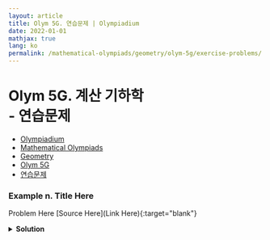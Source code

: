```yaml
---
layout: article
title: Olym 5G. 연습문제 | Olympiadium
date: 2022-01-01
mathjax: true
lang: ko
permalink: /mathematical-olympiads/geometry/olym-5g/exercise-problems/
---
```

# Olym 5G. 계산 기하학 <br> <ssup> - 연습문제</ssup>

<ul class="breadcrumb">
	<li><a href="{{ site.baseurl }}/">Olympiadium</a></li> 
	<li><a href="{{ site.baseurl }}/mathematical-olympiads/">Mathematical Olympiads</a></li> 
	<li><a href="{{ site.baseurl }}/mathematical-olympiads/geometry/">Geometry</a></li> 
	<li><a href="{{ site.baseurl }}/mathematical-olympiads/geometry/olym-5g/">Olym 5G</a></li> 
	<li><a href="{{ site.baseurl }}/mathematical-olympiads/geometry/olym-5g/exercise-problems/">연습문제</a></li>
</ul>

### Example n. Title Here
<skyblueboard> Problem Here </skyblueboard>
[Source Here](Link Here){:target="blank"}
<pinkborder><details>
<summary><b>Solution</b></summary>
Solution Here. 
</details></pinkborder>


